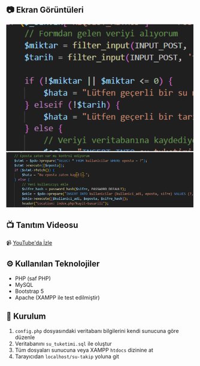 
## 📷 Ekran Görüntüleri

<img src="images/veri_alimi.png" alt="Veri Alımı Ekranı" width="500"/>
<img src="images/kontrol_ekleme.png" alt="Kayıt Ekleme ve Kontrol" width="500"/>

## 📺 Tanıtım Videosu

📹 [YouTube'da İzle](https://www.youtube.com/watch?v=U3s-9tmUG70)

## ⚙️ Kullanılan Teknolojiler

- PHP (saf PHP)
- MySQL
- Bootstrap 5
- Apache (XAMPP ile test edilmiştir)

## 📌 Kurulum

1. `config.php` dosyasındaki veritabanı bilgilerini kendi sunucuna göre düzenle  
2. Veritabanını `su_tuketimi.sql` ile oluştur  
3. Tüm dosyaları sunucuna veya XAMPP `htdocs` dizinine at  
4. Tarayıcıdan `localhost/su-takip` yoluna git  










